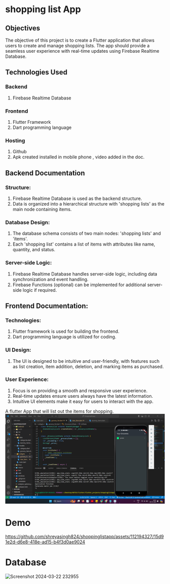 # shopping list App
## Objectives
The objective of this project is to create a Flutter application that allows users to create and manage shopping lists. The app should provide a seamless user experience with real-time updates using Firebase Realtime Database.
## Technologies Used
### Backend
1. Firebase Realtime Database
### Frontend
1. Flutter Framework
2. Dart programming language

### Hosting 
1. Github
2. Apk created installed in mobile phone , video added in the doc.
## Backend Documentation
### Structure:
1. Firebase Realtime Database is used as the backend structure.
2. Data is organized into a hierarchical structure with 'shopping lists' as the main node containing items.
### Database Design:
1. The database schema consists of two main nodes: 'shopping lists' and 'items'.
2. Each 'shopping list' contains a list of items with attributes like name, quantity, and status.
### Server-side Logic:
1. Firebase Realtime Database handles server-side logic, including data synchronization and event handling.
2. Firebase Functions (optional) can be implemented for additional server-side logic if required.

## Frontend Documentation:

### Technologies:
1. Flutter framework is used for building the frontend.
2. Dart programming language is utilized for coding.
### UI Design:
1. The UI is designed to be intuitive and user-friendly, with features such as list creation, item addition, deletion, and marking items as purchased.
### User Experience:
1. Focus is on providing a smooth and responsive user experience.
2. Real-time updates ensure users always have the latest information.
3. Intuitive UI elements make it easy for users to interact with the app.

A flutter App that will list out the items for shopping.
![](https://github.com/shreyasingh824/shoppinglistapp/blob/main/Screenshot%202024-03-08%20190118.png)
# Demo
https://github.com/shreyasingh824/shoppinglistapp/assets/112194327/15d91e2d-d6e8-418e-ad15-b4f3d0ae9024
# Database
![Screenshot 2024-03-22 232955](https://github.com/shreyasingh824/shoppinglistapp/assets/112194327/da139e22-4ab1-4fff-a5df-99dd27b5c829)
